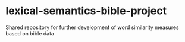 # lexical-semantics-bible-project
Shared repository for further development of word similarity measures based on bible data
